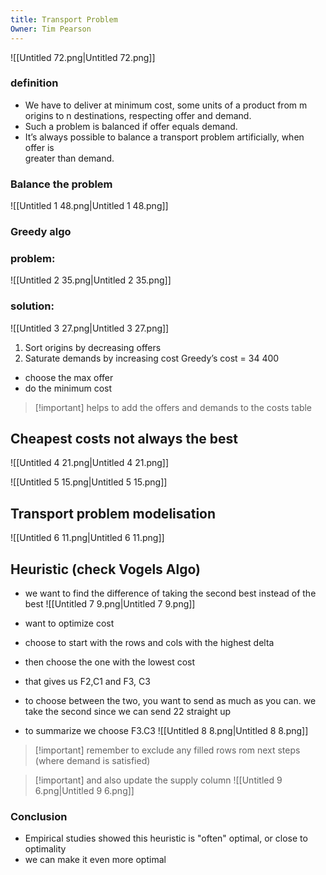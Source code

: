 ```yaml
---
title: Transport Problem
Owner: Tim Pearson
---
```

![[Untitled 72.png|Untitled 72.png]]

### definition
- We have to deliver at minimum cost, some units of a product from m origins to n destinations, respecting offer and demand.
- Such a problem is balanced if offer equals demand.
- It’s always possible to balance a transport problem artificially, when offer is  
    greater than demand.
### Balance the problem
![[Untitled 1 48.png|Untitled 1 48.png]]

  
  
### Greedy algo
### problem:
![[Untitled 2 35.png|Untitled 2 35.png]]

### solution:
![[Untitled 3 27.png|Untitled 3 27.png]]

1. Sort origins by decreasing offers
2. Saturate demands by increasing cost
Greedy’s cost = 34 400
- choose the max offer
- do the minimum cost

> [!important] helps to add the offers and demands to the costs table
  
## Cheapest costs not always the best
![[Untitled 4 21.png|Untitled 4 21.png]]

![[Untitled 5 15.png|Untitled 5 15.png]]

  
  
## Transport problem modelisation
  
![[Untitled 6 11.png|Untitled 6 11.png]]

  
## Heuristic (check Vogels Algo)
- we want to find the difference of taking the second best instead of the best
![[Untitled 7 9.png|Untitled 7 9.png]]

- want to optimize cost
- choose to start with the rows and cols with the highest delta
- then choose the one with the lowest cost
- that gives us F2,C1 and F3, C3
- to choose between the two, you want to send as much as you can. we take the second since we can send 22 straight up
- to summarize we choose F3.C3
![[Untitled 8 8.png|Untitled 8 8.png]]


> [!important] remember to exclude any filled rows rom next steps (where demand is satisfied)

> [!important] and also update the supply column
![[Untitled 9 6.png|Untitled 9 6.png]]

  
### Conclusion
- Empirical studies showed this heuristic is "often" optimal, or close to optimality
- we can make it even more optimal